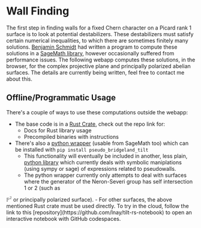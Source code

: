 # Wall Finding
The first step in finding walls for a fixed Chern character on a Picard rank 1
surface is to look at potential destabilizers. These destabilizers must satisfy
certain numerical inequalities, to which there are sometimes finitely many
solutions.
[Benjamin Schmidt](https://bschmidt.pythonanywhere.com/)
had written a program to compute these solutions in a
[SageMath library](https://github.com/benjaminschmidt/stability_conditions),
however occasionally suffered from performance issues.
The following webapp computes these solutions, in the browser, for the complex
projective plane and principally polarized abelian surfaces.
The details are currently being written, feel free to contact me about this.

## Offline/Programmatic Usage
There's a couple of ways to use these computations outside the webapp:
- The base code is in a [Rust Crate](https://gitlab.com/pseudowalls/tilt.rs), check out the repo link for:
  - Docs for Rust library usage
  - Precompiled binaries with instructions
- There's also a [python wrapper](https://github.com/lnay/pseudo_tilt_py) (usable from SageMath too) which can be installed with
`pip install pseudo_bridgeland_tilt`
  - This functionality will eventually be included in another, less plain, [python library](https://gitlab.com/pseudowalls/pseudowalls) which currently deals with symbolic maniplations (using sympy or sage) of expressions related to pseudowalls.
  - The python wrapper currently only attempts to deal with surfaces where the generator of the Neron-Severi group has self intersection 1 or 2 (such as
<math xmlns="http://www.w3.org/1998/Math/MathML">
  <msup>
    <mi>ℙ</mi>
    <mn>2</mn>
  </msup>
</math>
  or principally polarized surface).
- For other surfaces, the above mentioned Rust crate must be used directly. To try in the cloud, follow the link to this [repository](https://github.com/lnay/tilt-rs-notebook) to open an interactive notebook with GitHub codespaces.
